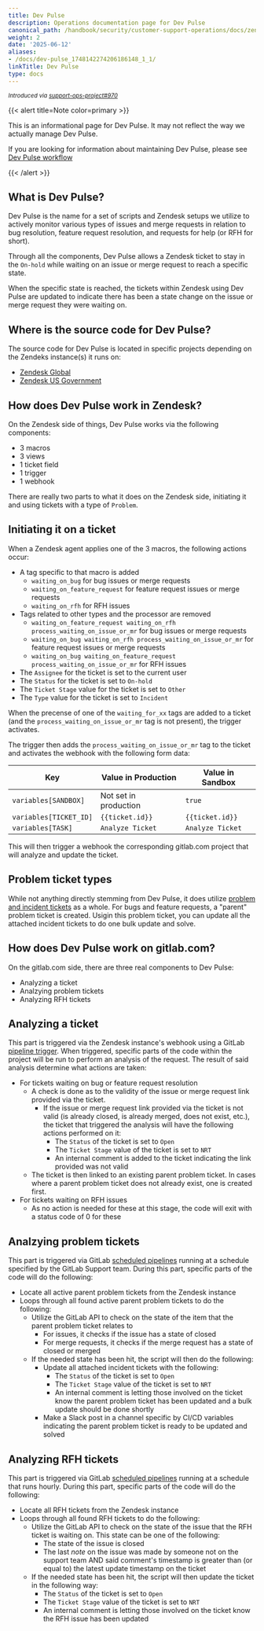 ```yaml
---
title: Dev Pulse
description: Operations documentation page for Dev Pulse
canonical_path: /handbook/security/customer-support-operations/docs/zendesk/dev-pulse
weight: 2
date: '2025-06-12'
aliases:
- /docs/dev-pulse_1748142274206186148_1_1/
linkTitle: Dev Pulse
type: docs
---
```


<sup>*Introduced via [support-ops-project#970](https://gitlab.com/gitlab-com/support/support-ops/support-ops-project/-/issues/970)*</sup>

{{< alert title=Note color=primary >}}

This is an informational page for Dev Pulse. It may not reflect the way we actually manage Dev Pulse.

If you are looking for information about maintaining Dev Pulse, please see [Dev Pulse workflow](../../workflows/zendesk/dev-pulse)

{{< /alert >}}

## What is Dev Pulse?

Dev Pulse is the name for a set of scripts and Zendesk setups we utilize to actively monitor various types of issues and merge requests in relation to bug resolution, feature request resolution, and requests for help (or RFH for short).

Through all the components, Dev Pulse allows a Zendesk ticket to stay in the `On-hold` while waiting on an issue or merge request to reach a specific state.

When the specific state is reached, the tickets within Zendesk using Dev Pulse are updated to indicate there has been a state change on the issue or merge request they were waiting on.

## Where is the source code for Dev Pulse?

The source code for Dev Pulse is located in specific projects depending on the Zendeks instance(s) it runs on:

- [Zendesk Global](https://gitlab.com/gitlab-support-readiness/zendesk-global/dev-pulse)
- [Zendesk US Government](https://gitlab.com/gitlab-support-readiness/zendesk-us-government/dev-pulse)

## How does Dev Pulse work in Zendesk?

On the Zendesk side of things, Dev Pulse works via the following components:

- 3 macros
- 3 views
- 1 ticket field
- 1 trigger
- 1 webhook

There are really two parts to what it does on the Zendesk side, initiating it and using tickets with a type of `Problem`.

## Initiating it on a ticket

When a Zendesk agent applies one of the 3 macros, the following actions occur:

- A tag specific to that macro is added
  - `waiting_on_bug` for bug issues or merge requests
  - `waiting_on_feature_request` for feature request issues or merge requests
  - `waiting_on_rfh` for RFH issues
- Tags related to other types and the processor are removed
  - `waiting_on_feature_request waiting_on_rfh process_waiting_on_issue_or_mr` for bug issues or merge requests
  - `waiting_on_bug waiting_on_rfh process_waiting_on_issue_or_mr` for feature request issues or merge requests
  - `waiting_on_bug waiting_on_feature_request process_waiting_on_issue_or_mr` for RFH issues
- The `Assignee` for the ticket is set to the current user
- The `Status` for the ticket is set to `On-hold`
- The `Ticket Stage` value for the ticket is set to `Other`
- The `Type` value for the ticket is set to `Incident`

When the precense of one of the `waiting_for_xx` tags are added to a ticket (and the `process_waiting_on_issue_or_mr` tag is not present), the trigger activates.

The trigger then adds the `process_waiting_on_issue_or_mr` tag to the ticket and activates the webhook with the following form data:

| Key                    | Value in Production   | Value in Sandbox |
|------------------------|-----------------------|------------------|
| `variables[SANDBOX]`   | Not set in production | `true`           |
| `variables[TICKET_ID]` | `{{ticket.id}}`       | `{{ticket.id}}`  |
| `variables[TASK]`      | `Analyze Ticket`      | `Analyze Ticket` |

This will then trigger a webhook the corresponding gitlab.com project that will analyze and update the ticket.

## Problem ticket types

While not anything directly stemming from Dev Pulse, it does utilize [problem and incident tickets](https://support.zendesk.com/hc/en-us/articles/4408835103898-Working-with-problem-and-incident-tickets) as a whole. For bugs and feature requests, a "parent" problem ticket is created. Usigin this problem ticket, you can update all the attached incident tickets to do one bulk update and solve.

## How does Dev Pulse work on gitlab.com?

On the gitlab.com side, there are three real components to Dev Pulse:

- Analyzing a ticket
- Analzying problem tickets
- Analyzing RFH tickets

## Analyzing a ticket

This part is triggered via the Zendesk instance's webhook using a GitLab [pipeline trigger](https://docs.gitlab.com/ci/triggers/). When triggered, specific parts of the code within the project will be run to perform an analysis of the request. The result of said analysis determine what actions are taken:

- For tickets waiting on bug or feature request resolution
  - A check is done as to the validity of the issue or merge request link provided via the ticket.
    - If the issue or merge request link provided via the ticket is not valid (is already closed, is already merged, does not exist, etc.), the ticket that triggered the analysis will have the following actions performed on it:
      - The `Status` of the ticket is set to `Open`
      - The `Ticket Stage` value of the ticket is set to `NRT`
      - An internal comment is added to the ticket indicating the link provided was not valid
  - The ticket is then linked to an existing parent problem ticket. In cases where a parent problem ticket does not already exist, one is created first.
- For tickets waiting on RFH issues
  - As no action is needed for these at this stage, the code will exit with a status code of 0 for these

## Analzying problem tickets

This part is triggered via GitLab [scheduled pipelines](https://docs.gitlab.com/ci/pipelines/schedules/) running at a schedule specified by the GitLab Support team. During this part, specific parts of the code will do the following:

- Locate all active parent problem tickets from the Zendesk instance
- Loops through all found active parent problem tickets to do the following:
  - Utilize the GitLab API to check on the state of the item that the parent problem ticket relates to
    - For issues, it checks if the issue has a state of closed
    - For merge requests, it checks if the merge request has a state of closed or merged
  - If the needed state has been hit, the script will then do the following:
    - Update all attached incident tickets with the following:
      - The `Status` of the ticket is set to `Open`
      - The `Ticket Stage` value of the ticket is set to `NRT`
      - An internal comment is letting those involved on the ticket know the parent problem ticket has been updated and a bulk update should be done shortly
    - Make a Slack post in a channel specific by CI/CD variables indicating the parent problem ticket is ready to be updated and solved

## Analyzing RFH tickets

This part is triggered via GitLab [scheduled pipelines](https://docs.gitlab.com/ci/pipelines/schedules/) running at a schedule that runs hourly. During this part, specific parts of the code will do the following:

- Locate all RFH tickets from the Zendesk instance
- Loops through all found RFH tickets to do the following:
  - Utilize the GitLab API to check on the state of the issue that the RFH ticket is waiting on. This state can be one of the following:
    - The state of the issue is closed
    - The last *note* on the issue was made by someone not on the support team AND said comment's timestamp is greater than (or equal to) the latest update timestamp on the ticket
  - If the needed state has been hit, the script will then update the ticket in the following way:
    - The `Status` of the ticket is set to `Open`
    - The `Ticket Stage` value of the ticket is set to `NRT`
    - An internal comment is letting those involved on the ticket know the RFH issue has been updated

